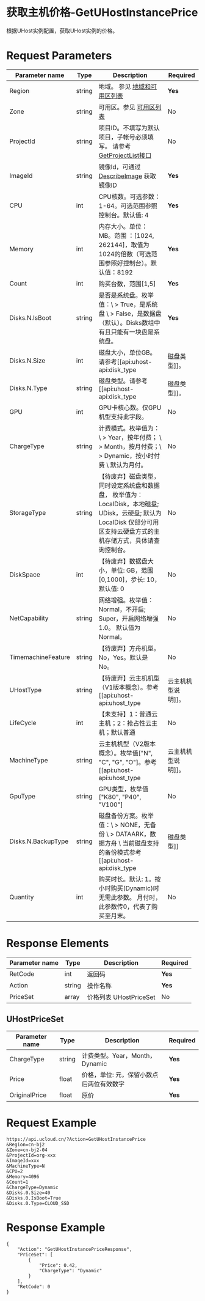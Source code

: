 # 获取主机价格-GetUHostInstancePrice

根据UHost实例配置，获取UHost实例的价格。

# Request Parameters
|Parameter name|Type|Description|Required|
|---|---|---|---|
|Region|string|地域。 参见 [地域和可用区列表](../summary/regionlist.html)|**Yes**|
|Zone|string|可用区。参见 [可用区列表](../summary/regionlist.html)|No|
|ProjectId|string|项目ID。不填写为默认项目，子帐号必须填写。 请参考[GetProjectList接口](../summary/get_project_list.html)|No|
|ImageId|string|镜像Id，可通过 [DescribeImage](describe_image.html) 获取镜像ID|**Yes**|
|CPU|int|CPU核数。可选参数：1-64。可选范围参照控制台。默认值: 4|**Yes**|
|Memory|int|内存大小。单位：MB。范围 ：[1024, 262144]，取值为1024的倍数（可选范围参照好控制台）。默认值：8192|**Yes**|
|Count|int|购买台数，范围[1,5]|**Yes**|
|Disks.N.IsBoot|string|是否是系统盘。枚举值：\\ > True，是系统盘 \\ > False，是数据盘（默认）。Disks数组中有且只能有一块盘是系统盘。|**Yes**|
|Disks.N.Size|int|磁盘大小，单位GB。请参考[[api:uhost-api:disk_type|磁盘类型]]。|**Yes**|
|Disks.N.Type|string|磁盘类型。请参考[[api:uhost-api:disk_type|磁盘类型]]。|**Yes**|
|GPU|int|GPU卡核心数。仅GPU机型支持此字段。|No|
|ChargeType|string|计费模式。枚举值为： \\ > Year，按年付费； \\ > Month，按月付费；\\ > Dynamic，按小时付费 \\ 默认为月付。|No|
|StorageType|string|【待废弃】磁盘类型，同时设定系统盘和数据盘， 枚举值为：LocalDisk，本地磁盘; UDisk，云硬盘; 默认为LocalDisk 仅部分可用区支持云硬盘方式的主机存储方式，具体请查询控制台。|No|
|DiskSpace|int|【待废弃】数据盘大小，单位: GB，范围[0,1000]，步长: 10，默认值: 0|No|
|NetCapability|string|网络增强。枚举值：Normal，不开启; Super，开启网络增强1.0。 默认值为Normal。|No|
|TimemachineFeature|string|【待废弃】方舟机型。No，Yes。默认是No。|No|
|UHostType|string|【待废弃】云主机机型（V1版本概念）。参考[[api:uhost-api:uhost_type|云主机机型说明]]。|No|
|LifeCycle|int|【未支持】1：普通云主机；2：抢占性云主机；默认普通|No|
|MachineType|string|云主机机型（V2版本概念）。枚举值["N", "C", "G", "O"]。参考[[api:uhost-api:uhost_type|云主机机型说明]]。|No|
|GpuType|string|GPU类型，枚举值["K80", "P40", "V100"]|No|
|Disks.N.BackupType|string|磁盘备份方案。枚举值：\\ > NONE，无备份 \\ > DATAARK，数据方舟 \\ 当前磁盘支持的备份模式参考 [[api:uhost-api:disk_type|磁盘类型]]|No|
|Quantity|int|购买时长。默认: 1。按小时购买(Dynamic)时无需此参数。 月付时，此参数传0，代表了购买至月末。|No|

# Response Elements
|Parameter name|Type|Description|Required|
|---|---|---|---|
|RetCode|int|返回码|**Yes**|
|Action|string|操作名称|**Yes**|
|PriceSet|array|价格列表 UHostPriceSet|No|

## UHostPriceSet
|Parameter name|Type|Description|Required|
|---|---|---|---|
|ChargeType|string|计费类型。Year，Month，Dynamic|**Yes**|
|Price|float|价格，单位: 元，保留小数点后两位有效数字|**Yes**|
|OriginalPrice|float|原价|**Yes**|

# Request Example
```
https://api.ucloud.cn/?Action=GetUHostInstancePrice
&Region=cn-bj2
&Zone=cn-bj2-04
&ProjectId=org-xxx
&ImageId=xxx
&MachineType=N
&CPU=2
&Memory=4096
&Count=1
&ChargeType=Dynamic
&Disks.0.Size=40
&Disks.0.IsBoot=True
&Disks.0.Type=CLOUD_SSD
```

# Response Example
```
{
    "Action": "GetUHostInstancePriceResponse", 
    "PriceSet": [
        {
            "Price": 0.42, 
            "ChargeType": "Dynamic"
        }
    ], 
    "RetCode": 0
}
```

